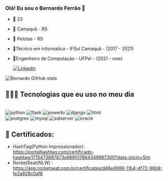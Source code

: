 ### Olá! Eu sou o Bernardo Ferrão 🌱
- 🎂 23
- 📌 Camaquã - RS
- 📌 Pelotas - RS
- 📕Técnico em informatica   - IFSul Camaquã - (2017 - 2021)
- 📕Engenheiro de Computação - UFPel         - (2021 - now)

  [![Linkedin](https://img.shields.io/badge/LinkedIn-0077B5?style=for-the-badge&logo=linkedin&logoColor=white)](https://www.linkedin.com/in/bernardo-ferrão-a36a57270/)

![Bernardo GitHub stats](https://github-readme-stats.vercel.app/api?username=BernardoGFerrao&show_icons=true&theme=dark)

## 👨🏽‍💻 Tecnologias que eu uso no meu dia

<div style="display: inline_block"><br/>
  <img align="center" alt="python" src="https://img.shields.io/badge/Python-14354C?style=for-the-badge&logo=python&logoColor=white" />
  <img align="center" alt="flask" src="https://img.shields.io/badge/Flask-000000?style=for-the-badge&logo=flask&logoColor=white" />
  <img align="center" alt="powerbi" src="https://img.shields.io/badge/PowerBI-F2C811?style=for-the-badge&logo=Power%20BI&logoColor=white" />
  <img align="center" alt="django" src="https://img.shields.io/badge/Django-092E20?style=for-the-badge&logo=django&logoColor=white" />
  <img align="center" alt="html" src="https://img.shields.io/badge/HTML5-E34F26?style=for-the-badge&logo=html5&logoColor=white" />
</div>

<div>
  <img align="center" alt="postgres" src="https://img.shields.io/badge/PostgreSQL-316192?style=for-the-badge&logo=postgresql&logoColor=white" />
  <img align="center" alt="mysql" src="https://img.shields.io/badge/MySQL-00000F?style=for-the-badge&logo=mysql&logoColor=white" />
   <img align="center" alt="sqlserver" src="https://img.shields.io/badge/Microsoft%20SQL%20Server-CC2927?style=for-the-badge&logo=microsoft%20sql%20server&logoColor=white" />
  <img align="center" alt="oracle" src="https://img.shields.io/badge/Oracle-F80000?style=for-the-badge&logo=Oracle&logoColor=white" />
</div>

## 📜 Certificados:
- HashTag(Python Impressionador): https://portalhashtag.com/certificado-hashtag/1715473887873x689017664349667300?data-inicio=Sim
- RocketSeat(NLW) : https://app.rocketseat.com.br/certificates/d46e4986-11b4-4f72-96b9-fe2a828c0af8
